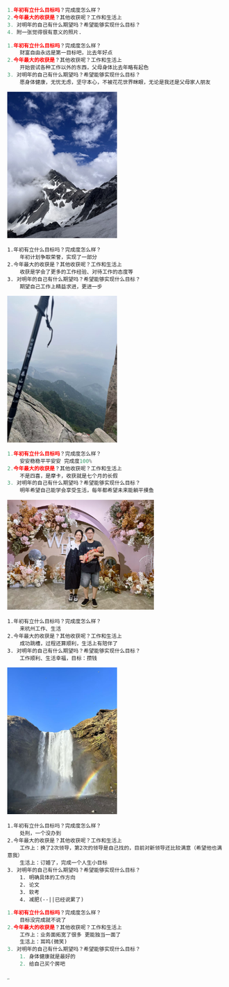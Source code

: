 ~~~python
1.年初有立什么目标吗？完成度怎么样？
2.今年最大的收获是？其他收获呢？工作和生活上
3. 对明年的自己有什么期望吗？希望能够实现什么目标？
4. 附一张觉得很有意义的照片. 
~~~

~~~python
1.年初有立什么目标吗？完成度怎么样？
	财富自由永远是第一目标吧，比去年好点
2.今年最大的收获是？其他收获呢？工作和生活上
	开始尝试各种工作以外的东西，父母身体比去年略有起色
3. 对明年的自己有什么期望吗？希望能够实现什么目标？
	愿身体健康，无忧无虑，坚守本心，不被花花世界眯眼，无论是我还是父母家人朋友
~~~

<img src="images_2024/1.jpg" alt="1" style="zoom:33%;" />

~~~
1.年初有立什么目标吗？完成度怎么样？
	年初计划争取荣誉，实现了一部分
2.今年最大的收获是？其他收获呢？工作和生活上
	收获是学会了更多的工作经验、对待工作的态度等
3. 对明年的自己有什么期望吗？希望能够实现什么目标？
	期望自己工作上精益求进，更进一步
~~~

<img src="./images_2024/2.jpg" alt="2" style="zoom:33%;" />

~~~python
1.年初有立什么目标吗？完成度怎么样？
	安安稳稳平平安安 完成度100%
2.今年最大的收获是？其他收获呢？工作和生活上
	不是四喜，是摩卡，收获就是七个月的长假
3. 对明年的自己有什么期望吗？希望能够实现什么目标？
	明年希望自己能学会享受生活，每年都希望未来能躺平摸鱼
~~~

<img src="./images_2024/3.jpg" alt="3" style="zoom:33%;" />

~~~
1.年初有立什么目标吗？完成度怎么样？
	来杭州工作、生活
2.今年最大的收获是？其他收获呢？工作和生活上
	成功跳槽，过程还算顺利，生活上有陪伴了
3. 对明年的自己有什么期望吗？希望能够实现什么目标？
	工作顺利、生活幸福，目标：攒钱
~~~

<img src="./images_2024/4.jpg" alt="4" style="zoom:33%;" />

~~~
1.年初有立什么目标吗？完成度怎么样？
	处刑，一个没办到
2.今年最大的收获是？其他收获呢？工作和生活上
	工作上：换了2次领导，第2次的领导是自己找的，目前对新领导还比较满意（希望他也满意我）
	生活上：订婚了，完成一个人生小目标
3. 对明年的自己有什么期望吗？希望能够实现什么目标？
	1. 明确具体的工作方向
    2. 论文
    3. 软考
    4. 减肥(--||已经说累了)
~~~

~~~python
1.年初有立什么目标吗？完成度怎么样？
	目标没完成就不说了
2.今年最大的收获是？其他收获呢？工作和生活上
	工作上：业务面拓宽了很多 更能独当一面了
	生活上：耳鸣(微笑)
3. 对明年的自己有什么期望吗？希望能够实现什么目标？
	1. 身体健康就是最好的
    2. 给自己买个房吧
~~~

<img src="./images_2024/5.jpg" alt="5" style="zoom:20%;" />
